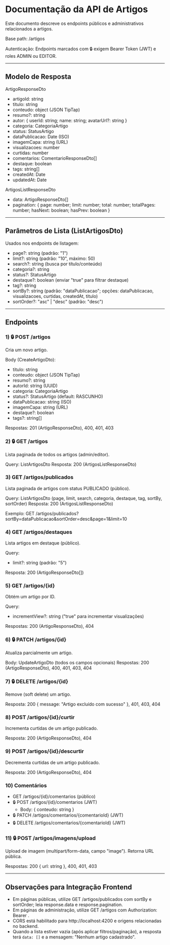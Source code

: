 # Documentação da API de Artigos

Este documento descreve os endpoints públicos e administrativos relacionados a artigos.

Base path: /artigos

Autenticação: Endpoints marcados com 🔒 exigem Bearer Token (JWT) e roles ADMIN ou EDITOR.

---

## Modelo de Resposta

ArtigoResponseDto
- artigoId: string
- titulo: string
- conteudo: object (JSON TipTap)
- resumo?: string
- autor: { userId: string; name: string; avatarUrl?: string }
- categoria: CategoriaArtigo
- status: StatusArtigo
- dataPublicacao: Date (ISO)
- imagemCapa: string (URL)
- visualizacoes: number
- curtidas: number
- comentarios: ComentarioResponseDto[]
- destaque: boolean
- tags: string[]
- createdAt: Date
- updatedAt: Date

ArtigosListResponseDto
- data: ArtigoResponseDto[]
- pagination: { page: number; limit: number; total: number; totalPages: number; hasNext: boolean; hasPrev: boolean }

---

## Parâmetros de Lista (ListArtigosDto)

Usados nos endpoints de listagem:
- page?: string (padrão: "1")
- limit?: string (padrão: "10", máximo: 50)
- search?: string (busca por título/conteúdo)
- categoria?: string
- status?: StatusArtigo
- destaque?: boolean (enviar "true" para filtrar destaque)
- tag?: string
- sortBy?: string (padrão: "dataPublicacao"; opções: dataPublicacao, visualizacoes, curtidas, createdAt, titulo)
- sortOrder?: "asc" | "desc" (padrão: "desc")

---

## Endpoints

### 1) 🔒 POST /artigos
Cria um novo artigo.

Body (CreateArtigoDto):
- titulo: string
- conteudo: object (JSON TipTap)
- resumo?: string
- autorId: string (UUID)
- categoria: CategoriaArtigo
- status?: StatusArtigo (default: RASCUNHO)
- dataPublicacao: string (ISO)
- imagemCapa: string (URL)
- destaque?: boolean
- tags?: string[]

Respostas: 201 (ArtigoResponseDto), 400, 401, 403

### 2) 🔒 GET /artigos
Lista paginada de todos os artigos (admin/editor).

Query: ListArtigosDto
Resposta: 200 (ArtigosListResponseDto)

### 3) GET /artigos/publicados
Lista paginada de artigos com status PUBLICADO (público).

Query: ListArtigosDto (page, limit, search, categoria, destaque, tag, sortBy, sortOrder)
Resposta: 200 (ArtigosListResponseDto)

Exemplo:
GET /artigos/publicados?sortBy=dataPublicacao&sortOrder=desc&page=1&limit=10

### 4) GET /artigos/destaques
Lista artigos em destaque (público).

Query:
- limit?: string (padrão: "5")

Resposta: 200 (ArtigoResponseDto[])

### 5) GET /artigos/{id}
Obtém um artigo por ID.

Query:
- incrementView?: string ("true" para incrementar visualizações)

Respostas: 200 (ArtigoResponseDto), 404

### 6) 🔒 PATCH /artigos/{id}
Atualiza parcialmente um artigo.

Body: UpdateArtigoDto (todos os campos opcionais)
Respostas: 200 (ArtigoResponseDto), 400, 401, 403, 404

### 7) 🔒 DELETE /artigos/{id}
Remove (soft delete) um artigo.

Resposta: 200 { message: "Artigo excluído com sucesso" }, 401, 403, 404

### 8) POST /artigos/{id}/curtir
Incrementa curtidas de um artigo publicado.

Resposta: 200 (ArtigoResponseDto), 404

### 9) POST /artigos/{id}/descurtir
Decrementa curtidas de um artigo publicado.

Resposta: 200 (ArtigoResponseDto), 404

### 10) Comentários

- GET /artigos/{id}/comentarios (público)
- 🔒 POST /artigos/{id}/comentarios (JWT)
  - Body: { conteudo: string }
- 🔒 PATCH /artigos/comentarios/{comentarioId} (JWT)
- 🔒 DELETE /artigos/comentarios/{comentarioId} (JWT)

### 11) 🔒 POST /artigos/imagens/upload
Upload de imagem (multipart/form-data, campo "image"). Retorna URL pública.

Respostas: 200 { url: string }, 400, 401, 403

---

## Observações para Integração Frontend
- Em páginas públicas, utilize GET /artigos/publicados com sortBy e sortOrder; leia response.data e response.pagination.
- Em páginas de administração, utilize GET /artigos com Authorization: Bearer <token>.
- CORS está habilitado para http://localhost:4200 e origens relacionadas no backend.
 - Quando a lista estiver vazia (após aplicar filtros/paginação), a resposta terá `data: []` e a mensagem: "Nenhum artigo cadastrado".